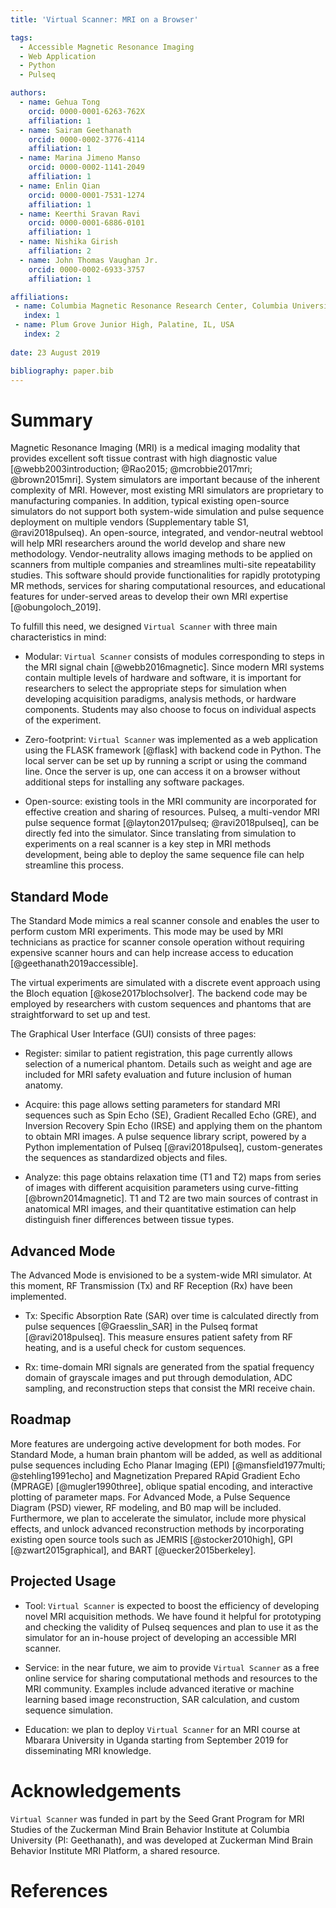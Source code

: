 ```yaml
---
title: 'Virtual Scanner: MRI on a Browser'

tags:
  - Accessible Magnetic Resonance Imaging
  - Web Application
  - Python
  - Pulseq

authors:
  - name: Gehua Tong
    orcid: 0000-0001-6263-762X
    affiliation: 1
  - name: Sairam Geethanath
    orcid: 0000-0002-3776-4114
    affiliation: 1
  - name: Marina Jimeno Manso
    orcid: 0000-0002-1141-2049
    affiliation: 1
  - name: Enlin Qian
    orcid: 0000-0001-7531-1274
    affiliation: 1
  - name: Keerthi Sravan Ravi
    orcid: 0000-0001-6886-0101
    affiliation: 1
  - name: Nishika Girish
    affiliation: 2
  - name: John Thomas Vaughan Jr.
    orcid: 0000-0002-6933-3757
    affiliation: 1

affiliations:
 - name: Columbia Magnetic Resonance Research Center, Columbia University in the City of New York, New York, NY, USA
   index: 1
 - name: Plum Grove Junior High, Palatine, IL, USA
   index: 2
 
date: 23 August 2019

bibliography: paper.bib
---
```

# Summary
Magnetic Resonance Imaging (MRI) is a medical imaging modality that provides excellent soft tissue contrast with high diagnostic value [@webb2003introduction; @Rao2015; @mcrobbie2017mri; @brown2015mri]. System simulators are important because of the inherent complexity of MRI. However, most existing MRI simulators are  proprietary to manufacturing companies. In addition, typical existing open-source simulators do not support both system-wide simulation and pulse sequence deployment on multiple vendors (Supplementary table S1, @ravi2018pulseq). An open-source, integrated, and vendor-neutral webtool will help MRI researchers around the world develop and share new methodology. Vendor-neutrality allows imaging methods to be applied on scanners from multiple companies and streamlines multi-site repeatability studies. This software should provide functionalities for rapidly prototyping MR methods, services for sharing computational resources, and educational features for under-served areas to develop their own MRI expertise [@obungoloch_2019].

To fulfill this need, we designed ``Virtual Scanner`` with three main characteristics in mind:

* Modular: ``Virtual Scanner`` consists of modules corresponding to steps in the MRI signal chain [@webb2016magnetic]. Since modern MRI systems contain multiple levels of hardware and software, it is important for researchers to select the appropriate steps for simulation when developing acquisition paradigms, analysis methods, or hardware components. Students may also choose to focus on individual aspects of the experiment.

* Zero-footprint: ``Virtual Scanner`` was implemented as a web application using the FLASK framework [@flask] with backend code in Python. The local server can be set up by running a script or using the command line. Once the server is up, one can access it on a browser without additional steps for installing any software packages. 

* Open-source: existing tools in the MRI community are incorporated for effective creation and sharing of resources. Pulseq, a multi-vendor MRI pulse sequence format [@layton2017pulseq; @ravi2018pulseq], can be directly fed into the simulator. Since translating from simulation to experiments on a real scanner is a key step in MRI methods development, being able to deploy the same sequence file can help streamline this process. 

## Standard Mode
The Standard Mode mimics a real scanner console and enables the user to perform custom MRI experiments. This mode may be used by MRI technicians as practice for scanner console operation without requiring expensive scanner hours and can help increase access to education [@geethanath2019accessible]. 

The virtual experiments are simulated with a discrete event approach using the Bloch equation [@kose2017blochsolver]. The backend code may be employed by researchers with custom sequences and phantoms that are straightforward to set up and test.  

The Graphical User Interface (GUI) consists of three pages:

* Register: similar to patient registration, this page currently allows selection of a numerical phantom. Details such as weight and age are included for MRI safety evaluation and future inclusion of human anatomy. 

* Acquire: this page allows setting parameters for standard MRI sequences such as Spin Echo (SE), Gradient Recalled Echo (GRE), and Inversion Recovery Spin Echo (IRSE) and applying them on the phantom to obtain MRI images. A pulse sequence library script, powered by a Python implementation of Pulseq [@ravi2018pulseq], custom-generates the sequences as standardized objects and files. 

* Analyze: this page obtains relaxation time (T1 and T2) maps from series of images with different acquisition parameters using curve-fitting [@brown2014magnetic]. T1 and T2 are two main sources of contrast in anatomical MRI images, and their quantitative estimation can help distinguish finer differences between tissue types.

## Advanced Mode
The Advanced Mode is envisioned to be a system-wide MRI simulator. At this moment, RF Transmission (Tx) and RF Reception (Rx) have been implemented.

* Tx: Specific Absorption Rate (SAR) over time is calculated directly from pulse sequences [@Graesslin_SAR] in the Pulseq format [@ravi2018pulseq]. This measure ensures patient safety from RF heating, and is a useful check for custom sequences. 

* Rx: time-domain MRI signals are generated from the spatial frequency domain of grayscale images and put through demodulation, ADC sampling, and reconstruction steps that consist the MRI receive chain. 

## Roadmap 

More features are undergoing active development for both modes. For Standard Mode, a human brain phantom will be added, as well as additional pulse sequences including Echo Planar Imaging (EPI) [@mansfield1977multi; @stehling1991echo] and Magnetization Prepared RApid Gradient Echo (MPRAGE) [@mugler1990three], oblique spatial encoding, and interactive plotting of parameter maps. For Advanced Mode, a Pulse Sequence Diagram (PSD) viewer, RF modeling, and B0 map will be included. Furthermore, we plan to accelerate the simulator, include more physical effects, and unlock advanced reconstruction methods by incorporating existing open source tools such as JEMRIS [@stocker2010high], GPI [@zwart2015graphical], and BART [@uecker2015berkeley].

## Projected Usage

* Tool: ``Virtual Scanner`` is expected to boost the efficiency of developing novel MRI acquisition methods. We have found it helpful for prototyping and checking the validity of Pulseq sequences and plan to use it as the simulator for an in-house project of developing an accessible MRI scanner. 

* Service: in the near future, we aim to provide ``Virtual Scanner`` as a free online service for sharing computational methods and resources to the MRI community. Examples include advanced iterative or machine learning based image reconstruction, SAR calculation, and custom sequence simulation.

* Education: we plan to deploy ``Virtual Scanner`` for an MRI course at Mbarara University in Uganda starting from September 2019 for disseminating MRI knowledge.

# Acknowledgements
``Virtual Scanner`` was funded in part by the Seed Grant Program for MRI Studies of the Zuckerman Mind Brain Behavior Institute at Columbia University (PI: Geethanath), and was developed at Zuckerman Mind Brain Behavior Institute MRI Platform, a shared resource.

# References



 